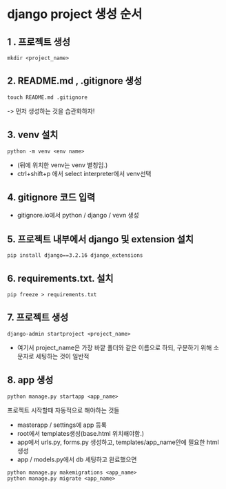 # django project 생성 순서

## 1 . 프로젝트 생성
```
mkdir <project_name>
```

## 2. README.md , .gitignore 생성
```
touch README.md .gitignore
```
-> 먼저 생성하는 것을 습관화하자!

## 3. venv 설치
```
python -m venv <env name>
```
 - (뒤에 위치한 venv는 venv 별칭임.)
 - ctrl+shift+p 에서 select interpreter에서 venv선택

## 4. gitignore 코드 입력
 - gitignore.io에서 python / django / vevn 생성

## 5. 프로젝트 내부에서 django 및 extension 설치
```
pip install django==3.2.16 django_extensions
```
## 6. requirements.txt. 설치
```
pip freeze > requirements.txt
```

## 7. 프로젝트 생성
```
django-admin startproject <project_name>
```
- 여기서 project_name은 가장 바깥 폴더와 같은 이름으로 하되, 구분하기 위해 소문자로 세팅하는 것이 일반적
  
## 8. app 생성
```
python manage.py startapp <app_name>
```

프로젝트 시작할때 자동적으로 해야하는 것들
 - masterapp / settings에 app 등록
 - root에서 templates생성(base.html 위치해야함.)
 - app에서 urls.py, forms.py 생성하고,  templates/app_name안에 필요한 html 생성
 - app / models.py에서 db 세팅하고 완료했으면

```
python manage.py makemigrations <app_name>
python manage.py migrate <app_name>
```
